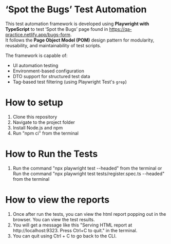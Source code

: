 # ‘Spot the Bugs’ Test Automation

This test automation framework is developed using **Playwright with TypeScript** to test ‘Spot the Bugs’ page found in https://qa-practice.netlify.app/bugs-form.  
It follows the **Page Object Model (POM)** design pattern for modularity, reusability, and maintainability of test scripts.

The framework is capable of:
- UI automation testing
- Environment-based configuration
- DTO support for structured test data
- Tag-based test filtering (using Playwright Test's `grep`)


# How to setup

1. Clone this repository
2. Navigate to the project folder
3. Install Node.js and npm
4. Run "npm ci" from the terminal


# How to Run the Tests

1. Run the command "npx playwright test --headed" from the terminal
or
Run the command "npx playwright test tests/register.spec.ts --headed" from the terminal

# How to view the reports

1. Once after run the tests, you can view the html report popping out in the browser. You can view the test results.
2. You will get a message like this "Serving HTML report at http://localhost:9323. Press Ctrl+C to quit." in the terminal.
3. You can quit using Ctrl + C to go back to the CLI.
